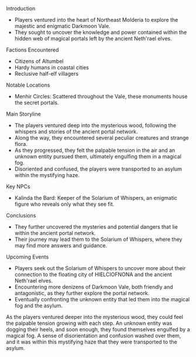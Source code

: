 
 Introduction
- Players ventured into the heart of Northeast Molderia to explore the majestic and enigmatic Darkmoon Vale.
- They sought to uncover the knowledge and power contained within the hidden web of magical portals left by the ancient Neth'rael elves.

 Factions Encountered
- Citizens of Altumbel
- Hardy humans in coastal cities
- Reclusive half-elf villagers

 Notable Locations
- Menhir Circles: Scattered throughout the Vale, these monuments house the secret portals.

 Main Storyline
- The players ventured deep into the mysterious wood, following the whispers and stories of the ancient portal network.
- Along the way, they encountered several peculiar creatures and strange flora.
- As they progressed, they felt the palpable tension in the air and an unknown entity pursued them, ultimately engulfing them in a magical fog.
- Disoriented and confused, the players were transported to an asylum within the mystifying haze.

 Key NPCs
- Kalinda the Bard: Keeper of the Solarium of Whispers, an enigmatic figure who reveals only what they see fit.

 Conclusions
- They further uncovered the mysteries and potential dangers that lie within the ancient portal network.
- Their journey may lead them to the Solarium of Whispers, where they may find more answers and guidance.

 Upcoming Events
- Players seek out the Solarium of Whispers to uncover more about their connection to the floating city of HIELCIOFNONA and the ancient Neth'rael elves.
- Encountering more denizens of Darkmoon Vale, both friendly and antagonistic, as they further explore the portal network.
- Eventually confronting the unknown entity that led them into the magical fog and the asylum.



As the players ventured deeper into the mysterious wood, they could feel the palpable tension growing with each step. An unknown entity was dogging their heels, and soon enough, they found themselves engulfed by a magical fog. A sense of disorientation and confusion washed over them, and it was within this mystifying haze that they were transported to the asylum.